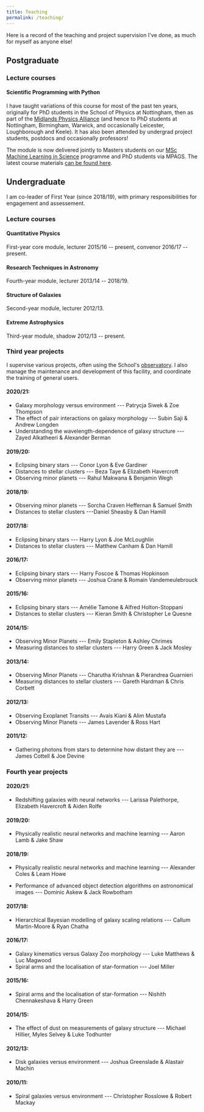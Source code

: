 ```yaml
---
title: Teaching
permalink: /teaching/
---
```


Here is a record of the teaching and project supervision I've done, as much for myself as anyone else!

## Postgraduate

### Lecture courses

#### Scientific Programming with Python

I have taught variations of this course for most of the past ten years, originally for PhD students in the School of Physics at Nottingham, then as part of the [Midlands Physics Alliance](https://warwick.ac.uk/fac/sci/physics/mpags) (and hence to PhD students at Nottingham, Birmingham, Warwick, and occasionally Leicester, Loughborough and Keele). It has also been attended by undergrad project students, postdocs and occasionally professors!

The module is now delivered jointly to Masters students on our [MSc Machine Learning in Science](https://www.nottingham.ac.uk/pgstudy/course/taught/machine-learning-in-science-msc) programme and PhD students via MPAGS. The latest course materials [can be found here](http://mpags-python.github.io).

## Undergraduate

I am co-leader of First Year (since 2018/19), with primary responsibilities for 
engagement and assessement.

### Lecture courses

#### Quantitative Physics
First-year core module, lecturer 2015/16 -- present, convenor 2016/17 -- present.

#### Research Techniques in Astronomy
Fourth-year module, lecturer 2013/14 -- 2018/19.

#### Structure of Galaxies
Second-year module, lecturer 2012/13.

#### Extreme Astrophysics
Third-year module, shadow 2012/13 -- present.

### Third year projects

I supervise various projects, often using the School's <a href="https://www.nottingham.ac.uk/astronomy/observatory.php">observatory</a>.
I also manage the maintenance and development of this facility, and coordinate the training of general users.

#### 2020/21:
* Galaxy morphology versus environment --- Patrycja Siwek &amp; Zoe Thompson
* The effect of pair interactions on galaxy morphology --- Subin Saji &amp; Andrew Longden
* Understanding the wavelength-dependence of galaxy structure --- Zayed Alkatheeri &amp; Alexander Berman

#### 2019/20:
* Eclipsing binary stars --- Conor Lyon &amp; Eve Gardiner
* Distances to stellar clusters --- Beza Taye &amp; Elizabeth Havercroft
* Observing minor planets --- Rahul Makwana &amp; Benjamin Wegh

#### 2018/19:

* Observing minor planets --- Sorcha Craven Heffernan &amp; Samuel Smith
* Distances to stellar clusters ---Daniel Sheasby &amp; Dan Hamill

#### 2017/18:

* Eclipsing binary stars --- Harry Lyon &amp; Joe McLoughlin
* Distances to stellar clusters --- Matthew Canham &amp; Dan Hamill

#### 2016/17:

* Eclipsing binary stars --- Harry Foscoe &amp; Thomas Hopkinson
* Observing minor planets --- Joshua Crane &amp; Romain Vandemeulebrouck

#### 2015/16:

* Eclipsing binary stars --- Amélie Tamone &amp; Alfred Holton-Stoppani
* Distances to stellar clusters --- Kieran Smith &amp; Christopher Le Quesne

#### 2014/15:

* Observing Minor Planets --- Emily Stapleton &amp; Ashley Chrimes
* Measuring distances to stellar clusters --- Harry Green &amp; Jack Mosley

#### 2013/14:

* Observing Minor Planets --- Charutha Krishnan &amp; Pierandrea Guarnieri
* Measuring distances to stellar clusters --- Gareth Hardman &amp; Chris Corbett

#### 2012/13:

* Observing Exoplanet Transits --- Avais Kiani &amp; Alim Mustafa
* Observing Minor Planets ---  James Lavender &amp; Ross Hart

#### 2011/12:

* Gathering photons from stars to determine how distant they are --- James Cottell &amp; Joe Devine

### Fourth year projects

#### 2020/21:

* Redshifting galaxies with neural networks --- Larissa Palethorpe, Elizabeth Havercroft &amp; Aiden Rolfe

#### 2019/20:

* Physically realistic neural networks and machine learning --- Aaron Lamb &amp; Jake Shaw

#### 2018/19:

* Physically realistic neural networks and machine learning --- Alexander Coles &amp; Leam Howe

* Performance of advanced object detection
algorithms on astronomical images --- Dominic Askew &amp; Jack Rowbotham

#### 2017/18:

* Hierarchical Bayesian modelling of galaxy scaling relations --- Callum Martin-Moore &amp; Ryan Chatha

#### 2016/17:

* Galaxy kinematics versus Galaxy Zoo morphology --- Luke Matthews &amp; Luc Magwood
* Spiral arms and the localisation of star-formation --- Joel Miller

#### 2015/16:

* Spiral arms and the localisation of star-formation --- Nishith Chennakeshava &amp; Harry Green

#### 2014/15:

* The effect of dust on measurements of galaxy structure --- Michael Hillier, Myles Selvey &amp; Luke Todhunter

#### 2012/13:

* Disk galaxies versus environment --- Joshua Greenslade &amp; Alastair Machin

#### 2010/11:

* Spiral galaxies versus environment --- Christopher Rosslowe &amp; Robert Mackay
